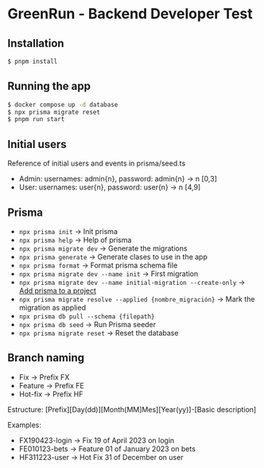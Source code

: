# GreenRun - Backend Developer Test

## Installation

```bash
$ pnpm install
```

## Running the app

```bash
$ docker compose up -d database
$ npx prisma migrate reset
$ pnpm run start
```
## Initial users
Reference of initial users and events in prisma/seed.ts
- Admin: usernames: admin{n}, password: admin{n} -> n [0,3]
- User: usernames: user{n}, password: user{n} -> n [4,9]

## Prisma

- `npx prisma init` -> Init prisma
- `npx prisma help` -> Help of prisma
- `npx prisma migrate dev` -> Generate the migrations
- `npx prisma generate` -> Generate clases to use in the app
- `npx prisma format` -> Format prisma schema file
- `npx prisma migrate dev --name init` -> First migration
- `npx prisma migrate dev --name initial-migration --create-only` -> [Add prisma to a project](https://www.prisma.io/docs/guides/database/developing-with-prisma-migrate/add-prisma-migrate-to-a-project)
- `npx prisma migrate resolve --applied {nombre_migración}` -> Mark the migration as applied
- `npx prisma db pull --schema {filepath}`
- `npx prisma db seed` -> Run Prisma seeder
- `npx prisma migrate reset` -> Reset the database

## Branch naming

- Fix → Prefix FX
- Feature → Prefix FE
- Hot-fix → Prefix HF

Estructure: [Prefix][Day(dd)][Month(MM]Mes][Year(yy)]-[Basic description]

Examples: 

- FX190423-login → Fix 19 of April 2023 on login
- FE010123-bets → Feature 01 of January 2023 on bets
- HF311223-user → Hot Fix 31 of December on user
